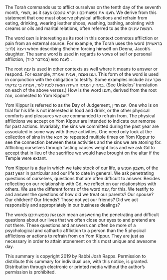 The Torah commands us to afflict ourselves on the tenth day of the seventh month, תשרי, as it says (ויקרא טז:כט) תענו את נפשותיכם. We derive from this statement that one must observe physical afflictions and refrain from eating, drinking, wearing leather shoes, washing, bathing, anointing with creams or oils and marital relations, often referred to as the חמשת עינוים. 

The word תענו is interesting as its root in this context connotes affliction or pain from an external source. For example, the Torah uses the word (בראשית לד:ב)  ויענה when describing Shchem forcing himself on Deena, Jacob’s daughter. The same word is used in regards to vows of self or personal affliction, לענת נפש (במדבר ל:יד) .

The root ענה is used in other contexts as well where it means to answer or respond. For example,  וענו ואמרו, וענית ואמרת. This form of the word is used in conjunction with the obligation to testify. Some examples include שקר ענה באחיו, וענתה השירה הזאת לפניו לעד,  וענתה בי צדקתי. (See Unkelos’ translation on each of the above verses.) How is the word תענו, derived from the root ענה, connected to Yom Kippur?

Yom Kippur is referred to as the Day of Judgement, יום הדין. One who is on trial for his life is not interested in food and drink, or the other physical comforts and pleasures we are commanded to refrain from. The physical afflictions we accept on Yom Kippur are intended to indicate our remorse for past actions. Invariably, the sins we committed during the past year are associated in some way with these activities, One need only look at the collection of sins in the על חטא repeated multiple times on Yom Kippur to see the connection between these activities and the sins we are atoning for. Afflicting ourselves through fasting causes weight loss and we ask Gd to accept that in lieu of the sacrifice we would have brought on the altar if the Temple were extant. 

Yom Kippur is a day in which we take stock of our life, a חשבון הנפש, of the past year in particular and our life to date in general. We ask penetrating questions of ourselves, questions that are often difficult to answer. Besides reflecting on our relationship with Gd, we reflect on our relationships with others. We use the different forms of the word ענה, for this. We testify to and answer the questions of how did we treat our parents? Our spouse? Our children? Our friends? Those not yet our friends? Did we act responsibly and appropriately in our business dealings? 

The words תענו את נפפשותיכם mean answering the penetrating and difficult questions about our lives that we often close our eyes to and pretend are not there. These questions and answers can often be more of a psychological and cathartic affliction to a person than the 5 physical afflictions or actions to refrain from on Yom Kippur. They are just as necessary in order to attain atonement on this most unique and awesome day.

This summary is copyright 2019 by Rabbi Josh Rapps. Permission to distribute this summary for individual use, with this notice, is granted. Distribution through electronic or printed media without the author’s permission is prohibited.

